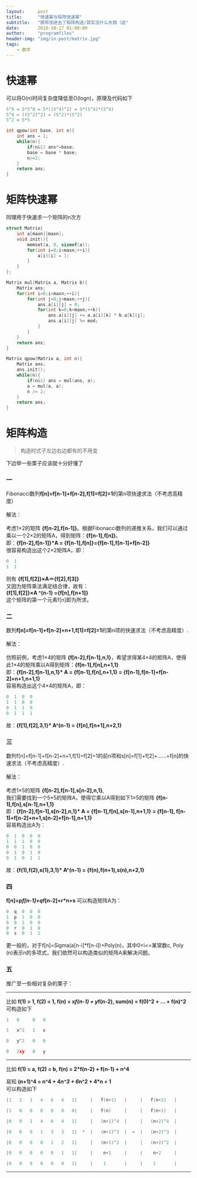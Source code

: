 ```yaml
---
layout:     post
title:      "快速幂与矩阵快速幂"
subtitle:   "顺带加进去了矩阵构造/其实没什么东西（逃"
date:       2018-10-17 01:00:00
author:     "programfiles"
header-img: "img/in-post/matrix.jpg"
tags:
    - 数学
---
```

# 快速幂
可以将O(n)时间复杂度降低至O(logn)，原理及代码如下
```cpp
5^9 = 5*5^8 = 5*((5^4)^2) = 5*(5^4)*(5^4)
5^4 = ((5^2)^2) = (5^2)*(5^2)
5^2 = 5*5
```
```cpp
int qpow(int base, int n){
    int ans = 1;
    while(n){
        if(n&1) ans*=base;
        base = base * base;
        n/=2;
    }
    return ans;
}
```
# 矩阵快速幂
同理用于快速求一个矩阵的n次方
```cpp
struct Matrix{
    int a[maxn][maxn];
    void init(){
        memset(a, 0, sizeof(a));
        for(int i=0;i<maxn;++i){
            a[i][i] = 1;
        }
    }
};

Matrix mul(Matrix a, Matrix b){
    Matrix ans;
    for(int i=0;i<maxn;++i){
        for(int j=0;j<maxn;++j){
            ans.a[i][j] = 0;
            for(int k=0;k<maxn;++k){
                ans.a[i][j] += a.a[i][k] * b.a[k][j];
                ans.a[i][j] %= mod; 
            }
        }
    } 
    return ans;
}

Matrix qpow(Matrix a, int n){
    Matrix ans;
    ans.init();
    while(n){
        if(n&1) ans = mul(ans, a);
        a = mul(a, a);
        n /= 2;
    } 
    return ans;
}
```
# 矩阵构造
> 构造时式子左边右边都有的不用变<br>

下边举一些栗子应该就十分好懂了<br>
### 一
Fibonacci数列**f[n]=f[n-1]+f[n-2],f[1]=f[2]=1**的第n项快速求法（不考虑高精度）<br>
<br>
解法：<br>
<br>
考虑1×2的矩阵 **{f[n-2],f[n-1]}**。根据Fibonacci数列的递推关系，我们可以通过乘以一个2×2的矩阵A，得到矩阵：**{f[n-1],f[n]}**。<br>
即：**{f[n-2],f[n-1]}*A = {f[n-1],f[n]}={f[n-1],f[n-1]+f[n-2]}**<br>
很容易构造出这个2×2矩阵A，即：
```cpp
0  1
1  1
```
则有 **{f[1],f[2]}×A＝{f[2],f[3]}** <br>
又因为矩阵乘法满足结合律，故有：<br>
**{f[1],f[2]}×A ^(n-1) ={f[n],f[n+1]}**<br>
这个矩阵的第一个元素f[n]即为所求。<br>
### 二
数列**f[n]=f[n-1]+f[n-2]+n+1,f[1]=f[2]=1**的第n项的快速求法（不考虑高精度）.<br>
<br>
解法：<br>
<br>
仿照前例，考虑1×4的矩阵 **{f[n-2],f[n-1],n,1}**，希望求得某4×4的矩阵A，使得此1×4的矩阵乘以A得到矩阵：**{f[n-1],f[n],n+1,1}**<br>
即：**{f[n-2],f[n-1],n,1}* A  = {f[n-1],f[n],n+1,1} = {f[n-1],f[n-1]+f[n-2]+n+1,n+1,1}**<br>
容易构造出这个4×4的矩阵A，即：
```cpp
0  1  0  0
1  1  0  0
0  1  1  0
0  1  1  1
```
故：**{f[1],f[2],3,1}* A^(n-1) = {f[n],f[n+1],n+2,1}**
### 三
数列f[n]=f[n-1]+f[n-2]+n+1,f[1]=f[2]=1的前n项和s[n]=f[1]+f[2]+……+f[n]的快速求法（不考虑高精度）.<br>
<br>
解法：<br>
<br>
考虑1×5的矩阵 **{f[n-2],f[n-1],s[n-2],n,1}**,<br>
我们需要找到一个5×5的矩阵A，使得它乘以A得到如下1×5的矩阵 **{f[n-1],f[n],s[n-1],n+1,1}**<br>
即：**{f[n-2],f[n-1],s[n-2],n,1}* A  = {f[n-1],f[n],s[n-1],n+1,1} = {f[n-1], f[n-1]+f[n-2]+n+1,s[n-2]+f[n-1],n+1,1}**<br>
容易构造出A为：
```cpp
0  1  0  0  0
1  1  1  0  0
0  0  1  0  0
0  1  0  1  0
0  1  0  1  1
```
故：**{f(1),f(2),s(1),3,1}* A^(n-1)  = {f(n),f(n+1),s(n),n+2,1}**<br>
### 四 
**f[n]=p*f[n-1]+q*f[n-2]+r*n+s**
可以构造矩阵A为：<br>
```cpp
0  q  0  0  0 
1  p  1  0  0 
0  0  1  0  0 
0  r  0  1  0 
0  s  0  1  1
```
更一般的，对于f[n]=Sigma(a[n-i]*f[n-i])+Poly(n)，其中0<i<=某常数c, Poly (n)表示n的多项式，我们依然可以构造类似的矩阵A来解决问题。
### 五
推广至一些相对复杂的栗子：<br>
* * *
比如 **f(1) = 1, f(2) = 1, f(n) = x*f(n-1) + y*f(n-2), sum(n) = f(0)^2 + ... + f(n)^2** 可构造如下
```cpp
1   0     0   0

1   x^2   1   x

0   y^2   0   0

0   2xy   0   y
```
* * *
比如 **f(1) = a, f(2) = b, f(n) = 2*f(n-2) + f(n-1) + n^4** <br>

易知 **(n+1)^4 = n^4 + 4*n^3 + 6*n^2 + 4*n + 1** <br>
可以构造如下
```cpp
|1   2   1   4   6   4   1|     |   f(n+1)   |     |   f(n+2)   |

|1   0   0   0   0   0   0|     |   f(n)     |     |   f(n+1)   |

|0   0   1   4   6   4   1|     |   (n+1)^4  |     |   (n+2)^4  |

|0   0   0   1   3   3   1|  *  |   (n+1)^3  |  =  |   (n+2)^3  |

|0   0   0   0   1   2   1|     |   (n+1)^2  |     |   (n+2)^2  |

|0   0   0   0   0   1   1|     |    n+1     |     |    n+2     |

|0   0   0   0   0   0   1|     |    1       |     |    1       |
```
* * *